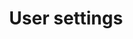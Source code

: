 ---
title: User settings
tags: ["user", "settings", "preferences", "configuration", "personalization", "customization", "adjustment"]
icon: user-settings
svg: '<svg xmlns="http://www.w3.org/2000/svg" width="24" height="24" fill="none" viewBox="0 0 24 24" stroke-width="1.5" stroke-linecap="round" stroke-linejoin="round" stroke="currentColor"><circle cx="12" cy="7.5" r="3"/><path d="M19.5 20.5c-.475-9.333-14.525-9.333-15 0"/><path d="M11.192 17.565c.394-.21.591-.315.808-.315s.414.105.808.315l.134.072c.394.21.591.315.7.488s.108.383.108.804v.142c0 .42 0 .63-.108.804-.109.173-.306.278-.7.488l-.134.072c-.394.21-.591.315-.808.315s-.414-.105-.808-.315l-.134-.072c-.394-.21-.591-.315-.7-.488s-.108-.383-.108-.804v-.142c0-.42 0-.63.108-.804.109-.173.306-.278.7-.488z"/></svg>'
---